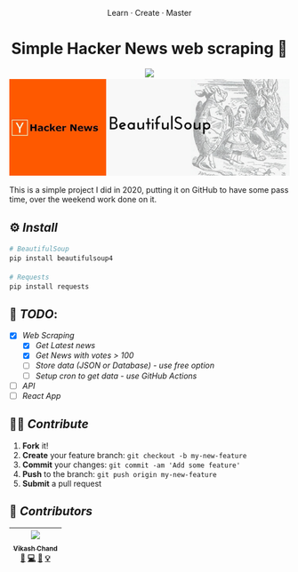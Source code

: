 <div align="center">
    <p>Learn · Create · Master</p>
    <h1>Simple Hacker News web scraping 👀</h1>
    <img src='https://forthebadge.com/images/badges/made-with-python.svg' />
    <!-- <img src='https://forthebadge.com/images/badges/uses-HTML.svg' /> -->
</div>

<div align="center">
    <img src="./assests/Hacker-News-+-BeautifulSoup.jpg"
        alt="BeautifulSoup"
        style="" />
</div>

This is a simple project I did in 2020, putting it on GitHub to have some pass time, over the weekend work done on it.

## ⚙ **_Install_**

```python
# BeautifulSoup
pip install beautifulsoup4

# Requests
pip install requests
```

## 📃 **_TODO_**:

- [x] _Web Scraping_
  - [x] _Get Latest news_
  - [x] _Get News with votes > 100_
  - [ ] _Store data (JSON or Database) - use free option_
  - [ ] _Setup cron to get data - use GitHub Actions_
- [ ] _API_
- [ ] _React App_

## 🐱‍👤 **_Contribute_**

1. **Fork** it!
2. **Create** your feature branch: `git checkout -b my-new-feature`
3. **Commit** your changes: `git commit -am 'Add some feature'`
4. **Push** to the branch: `git push origin my-new-feature`
5. **Submit** a pull request

## 🧠 **_Contributors_**

<!-- ALL-CONTRIBUTORS-LIST:START - Do not remove or modify this section -->
<!-- prettier-ignore -->
| [<img src="https://avatars1.githubusercontent.com/u/51986613?v=4" width="100px;"/><br /><sub><b>Vikash Chand</b></sub>](https://vikash.ch/)<br />[📖](https://github.com/vikichand//commits?author=vikichand "Documentation") [💻](https://github.com/vikichand/simple-web-scraping-beautifulsoup-hackernews/commits?author=vikichand "Code") [🎨](#design-vikichnad "Design") [💡](#example-vikichnad "Examples") |
| :--------------------------------------------------------------------------------------------------------------------------------------------------------------------------------------------------------------------------------------------------------------------------------------------------------------------------------------------------------------------------------------------------: |

<!-- ALL-CONTRIBUTORS-LIST:END -->
